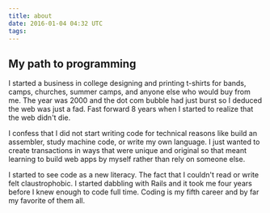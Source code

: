 ```yaml
---
title: about
date: 2016-01-04 04:32 UTC
tags:
---
```


## My path to programming

I started a business in college designing and printing t-shirts for bands, camps, churches, summer camps, and anyone else who would buy from me. The year was 2000 and the dot com bubble had just burst so I deduced the web was just a fad. Fast forward 8 years when I started to realize that the web didn't die. 

I confess that I did not start writing code for technical reasons like build an assembler, study machine code, or write my own language. I just wanted to create transactions in ways that were unique and original so that meant learning to build web apps by myself rather than rely on someone else. 

I started to see code as a new literacy. The fact that I couldn't read or write felt claustrophobic. I started dabbling with Rails and it took me four years before I knew enough to code full time. Coding is my fifth career and by far my favorite of them all.


